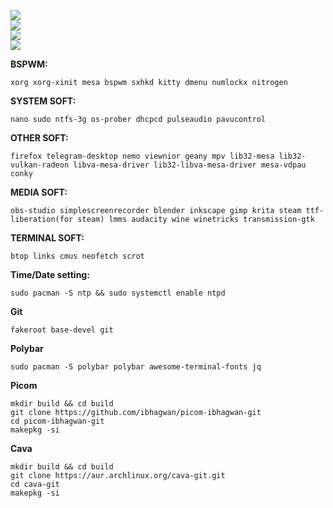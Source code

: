 ![](https://notabug.org/owl410/owl_dotfiles/raw/master/bspwm/bspwm_city/img/2022-06-18-024256_1920x1080_scrot.png)  
![](https://notabug.org/owl410/owl_dotfiles/raw/master/bspwm/bspwm_city/img/2022-06-18-163519_1920x1080_scrot.png)  
![](https://notabug.org/owl410/owl_dotfiles/raw/master/bspwm/bspwm_city/img/2022-06-18-163529_1920x1080_scrot.png)  
![](https://notabug.org/owl410/owl_dotfiles/raw/master/bspwm/bspwm_city/img/2022-06-18-163624_1920x1080_scrot.png)  

**BSPWM:**  
```
xorg xorg-xinit mesa bspwm sxhkd kitty dmenu numlockx nitrogen
```  

**SYSTEM SOFT:**  
```
nano sudo ntfs-3g os-prober dhcpcd pulseaudio pavucontrol
``` 

**OTHER SOFT:**  
```
firefox telegram-desktop nemo viewnior geany mpv lib32-mesa lib32-vulkan-radeon libva-mesa-driver lib32-libva-mesa-driver mesa-vdpau conky
```  

**MEDIA SOFT:**  
```
obs-studio simplescreenrecorder blender inkscape gimp krita steam ttf-liberation(for steam) lmms audacity wine winetricks transmission-gtk
```  

**TERMINAL SOFT:**  
```
btop links cmus neofetch scrot
```  
  
**Time/Date setting:**  
```
sudo pacman -S ntp && sudo systemctl enable ntpd
```  

**Git**  
```
fakeroot base-devel git
```  

**Polybar**  
```
sudo pacman -S polybar polybar awesome-terminal-fonts jq
```  

**Picom**
```
mkdir build && cd build  
git clone https://github.com/ibhagwan/picom-ibhagwan-git  
cd picom-ibhagwan-git  
makepkg -si  
```  

**Cava**
```
mkdir build && cd build  
git clone https://aur.archlinux.org/cava-git.git 
cd cava-git 
makepkg -si  
```